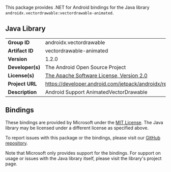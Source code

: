 This package provides .NET for Android bindings for the Java library `androidx.vectordrawable:vectordrawable-animated`.

## Java Library

| | |
|-|-|
| **Group ID** | androidx.vectordrawable |
| **Artifact ID** | vectordrawable-animated |
| **Version** | 1.2.0 |
| **Developer(s)** | The Android Open Source Project |
| **License(s)** | [The Apache Software License, Version 2.0](http://www.apache.org/licenses/LICENSE-2.0.txt) |
| **Project URL** | https://developer.android.com/jetpack/androidx/releases/vectordrawable#1.2.0 |
| **Description** | Android Support AnimatedVectorDrawable |

## Bindings

These bindings are provided by Microsoft under the [MIT License](https://opensource.org/licenses/MIT). The Java
library may be licensed under a different license as specified above.

To report issues with this package or the bindings, please visit our [GitHub repository](https://aka.ms/android-libraries).

Note that Microsoft only provides support for the bindings. For support on
usage or issues with the Java library itself, please visit the library's project page.
